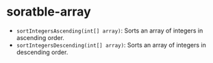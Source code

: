 # soratble-array
- `sortIntegersAscending(int[] array)`: Sorts an array of integers in ascending order.
- `sortIntegersDescending(int[] array)`: Sorts an array of integers in descending order.
